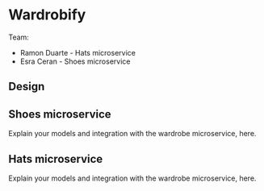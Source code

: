 # Wardrobify

Team:

* Ramon Duarte - Hats microservice
* Esra Ceran - Shoes microservice

## Design

## Shoes microservice

Explain your models and integration with the wardrobe
microservice, here.

## Hats microservice

Explain your models and integration with the wardrobe
microservice, here.
